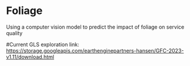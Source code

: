 # Foliage
Using a computer vision model to predict the impact of foliage on service quality


#Current GLS exploration link:
https://storage.googleapis.com/earthenginepartners-hansen/GFC-2023-v1.11/download.html
